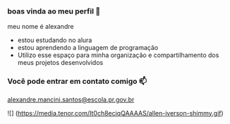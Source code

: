 ### boas vinda ao meu perfil 🏀

meu nome é alexandre

- estou estudando no alura
- estou aprendendo a linguagem de programação
- Utilizo esse espaço para minha organização e compartilhamento dos meus projetos desenvolvidos

 ### Você pode entrar em contato comigo 📫

alexandre.mancini.santos@escola.pr.gov.br

![] (https://media.tenor.com/It0ch8eciqQAAAAS/allen-iverson-shimmy.gif)
